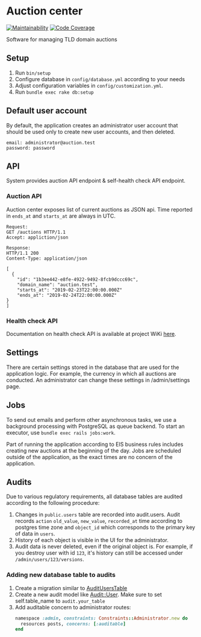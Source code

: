 # Auction center
[![Maintainability](https://qlty.sh/gh/internetee/projects/auction_center/maintainability.svg)](https://qlty.sh/gh/internetee/projects/auction_center)
[![Code Coverage](https://qlty.sh/gh/internetee/projects/auction_center/coverage.svg)](https://qlty.sh/gh/internetee/projects/auction_center)

Software for managing TLD domain auctions

## Setup

1. Run `bin/setup`
2. Configure database in `config/database.yml` according to your needs
3. Adjust configuration variables in `config/customization.yml`.
4. Run `bundle exec rake db:setup`

## Default user account

By default, the application creates an administrator user account that should be used only to create new user accounts, and then deleted.

```
email: administrator@auction.test
password: password
```

## API

System provides auction API endpoint & self-health check API endpoint.

### Auction API
Auction center exposes list of current auctions as JSON api. Time reported in `ends_at` and `starts_at` are always in UTC.

```
Request:
GET /auctions HTTP/1.1
Accept: appliction/json

Response:
HTTP/1.1 200
Content-Type: application/json

[
  {
    "id": "1b3ee442-e8fe-4922-9492-8fcb9dccc69c",
    "domain_name": "auction.test",
    "starts_at": "2019-02-23T22:00:00.000Z"
    "ends_at": "2019-02-24T22:00:00.000Z"
}
]
```

### Health check API

Documentation on health check API is available at project WiKi [here](https://github.com/internetee/auction_center/wiki/Health-check-API).
## Settings

There are certain settings stored in the database that are used for the application logic. For example, the currency in which all auctions are conducted. An administrator can change these settings in /admin/settings page.

## Jobs

To send out emails and perform other asynchronous tasks, we use a background processing with PostgreSQL as queue backend. To start an executor, use `bundle exec rails jobs:work`.

Part of running the application according to EIS business rules includes creating new auctions at the beginning of the day. Jobs are scheduled outside of the application, as the exact times are no concern of the application.

## Audits

Due to various regulatory requirements, all database tables are audited according to the following procedure:

1. Changes in `public.users` table are recorded into audit.users. Audit records `action` `old_value`, `new_value`, `recorded_at` time according to postgres time zone and `object_id` which corresponds to the primary key of data in `users`.
2. History of each object is visible in the UI for the administrator.
3. Audit data is never deleted, even if the original object is. For example, if you destroy user with id `123`, it's history can still be accessed under `/admin/users/123/versions`.

### Adding new database table to audits

1. Create a migration similar to [AuditUsersTable](db/migrate/20180921084531_audit_users_table.rb)
2. Create a new audit model like [Audit::User](app/models/audit/user.rb).
   Make sure to set self.table_name to `audit.your_table`
3. Add auditable concern to administrator routes:
   ```ruby
   namespace :admin, constraints: Constraints::Administrator.new do
     resources posts, concerns: [:auditable]
   end
   ```

